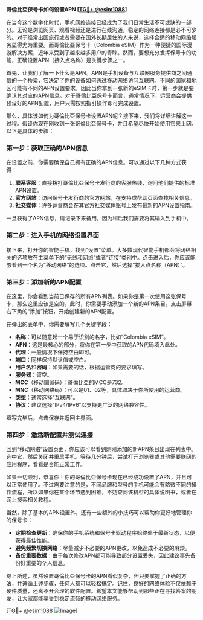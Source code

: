 **哥倫比亞保号卡如何设置APN [[TG💪+ @esim1088](https://t.me/s/esim1088)]**

在当今这个数字化时代，手机网络连接已经成为了我们日常生活不可或缺的一部分。无论是浏览网页、观看视频还是进行在线沟通，稳定的网络连接都是必不可少的。对于经常出国旅行或者需要在国外长期居住的人来说，选择合适的移动网络服务显得尤为重要。而哥倫比亞保号卡（Colombia eSIM）作为一种便捷的国际漫游解决方案，近年来受到了越来越多用户的青睐。然而，要想充分发挥保号卡的功能，正确设置APN（接入点名称）是关键步骤之一。

首先，让我们了解一下什么是APN。APN是手机设备与互联网服务提供商之间通信的一个桥梁，它决定了你的设备如何通过移动网络访问互联网。不同的国家和地区可能有不同的APN设置要求，因此当你拿到一张新的eSIM卡时，第一步就是要确认其对应的APN信息。对于哥倫比亞保号卡而言，通常情况下，运营商会提供预设好的APN配置，用户只需按照指引操作即可完成设置。

那么，具体该如何为哥倫比亞保号卡设置APN呢？接下来，我们将详细讲解这一过程。假设你现在刚收到一张哥倫比亞保号卡，并且希望尽快开始使用它来上网，以下是具体的步骤：

### 第一步：获取正确的APN信息
在设置之前，你需要确保自己拥有正确的APN信息。可以通过以下几种方式获得：
1. **联系客服**：直接拨打哥倫比亞保号卡发行商的客服热线，询问他们提供的标准APN设置。
2. **官方网站**：访问保号卡发行商的官方网站，在支持或帮助页面查找相关信息。
3. **社交媒体**：许多运营商会在其官方社交媒体账号上发布最新的APN设置指南。

一旦获得了APN信息，请记录下来备用，因为稍后我们需要将其输入到手机中。

### 第二步：进入手机的网络设置界面
接下来，打开你的智能手机，找到“设置”菜单。大多数现代智能手机都会将网络相关的选项放在主菜单下的“无线和网络”或者“连接”类别中。点击进入后，你应该能够看到一个名为“移动网络”的选项。点击它，然后选择“接入点名称（APN）”。

### 第三步：添加新的APN配置
在这里，你会看到当前已保存的所有APN列表。如果你是第一次使用这张保号卡，那么这里应该是空的。此时，你需要手动添加一个新的APN条目。点击屏幕右下角的“添加”按钮，开始创建新的APN配置。

在弹出的表单中，你需要填写几个关键字段：
- **名称**：可以随意起一个易于识别的名字，比如“Colombia eSIM”。
- **APN**：这是最核心的部分，将你在第一步中获取的APN代码填入此处。
- **代理**：一般情况下保持空白即可。
- **端口**：同样保持默认值或空白。
- **用户名**和**密码**：如果需要的话，根据运营商的要求填写。
- **服务器**：留空。
- **MCC**（移动国家码）：哥倫比亞的MCC是732。
- **MNC**（移动网络码）：可以是01、02等，具体取决于你所使用的运营商。
- **类型**：通常选择“互联网”。
- **协议**：建议选择“IPv4/IPv6”以支持更广泛的网络兼容性。

填写完毕后，点击保存并返回主界面。

### 第四步：激活新配置并测试连接
回到“移动网络”设置页面，你应该可以看到刚刚添加的新APN条目出现在列表中。选中它，然后关闭并重启手机。等待几分钟后，尝试打开浏览器或其他需要联网的应用程序，看看是否能正常工作。

如果一切顺利，恭喜你！你的哥倫比亞保号卡现在已经成功设置了APN，并且可以正常使用了。不过需要注意的是，不同品牌和型号的手机可能会有略微不同的操作流程，所以如果你在某个环节遇到困难，不妨查阅该机型的具体说明书，或者在网上搜索相关教程。

当然，除了基本的APN设置外，还有一些额外的小技巧可以帮助你更好地管理你的保号卡：
- **定期检查更新**：确保你的手机系统和保号卡驱动程序始终处于最新状态，以便获得最佳性能。
- **避免频繁切换网络**：尽量减少不必要的APN更改，以免造成不必要的麻烦。
- **备份重要数据**：由于每次修改APN都可能导致部分设置丢失，因此建议事先备份好重要的个人信息。

综上所述，虽然设置哥倫比亞保号卡的APN看似复杂，但只要掌握了正确的方法，并遵循上述步骤，任何人都可以轻松搞定。记住，良好的网络体验不仅依赖于硬件质量，还离不开合理的软件配置。希望本文能够帮助到那些正在寻找答案的朋友，让大家都能享受到稳定流畅的移动网络服务。

[[TG💪+ @esim1088](https://t.me/s/esim1088) ![Image](https://i.postimg.cc/4NQfJmqS/Snipaste-2025-05-13-00-14-12.png)]